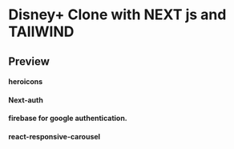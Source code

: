 # Disney+ Clone with NEXT js and TAIlWIND

## Preview

#### heroicons

#### Next-auth

#### firebase for google authentication.

####  react-responsive-carousel
